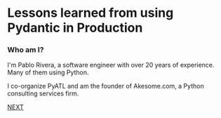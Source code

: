 # Lessons learned from using Pydantic in Production

### Who am I?

I'm Pablo Rivera, a software engineer with over 20 years of experience. Many of them using Python.

I co-organize PyATL and am the founder of Akesome.com, a Python consulting services firm.


[NEXT](1.md)